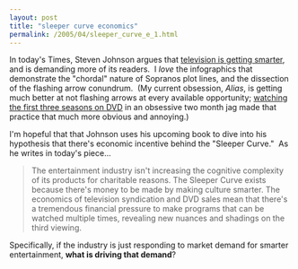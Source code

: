 ```yaml
---
layout: post
title: "sleeper curve economics"
permalink: /2005/04/sleeper_curve_e_1.html
---
```


In today's Times, Steven Johnson argues that [television is getting smarter](http://www.nytimes.com/2005/04/24/magazine/24TV.html?pagewanted=all&position=), and is demanding more of its readers.  I _love_ the infographics that demonstrate the "chordal" nature of Sopranos plot lines, and the dissection of the flashing arrow conundrum.  (My current obsession, _Alias_, is getting much better at not flashing arrows at every available opportunity; [watching the first three seasons on DVD](http://sippey.typepad.com/filtered/2005/01/fandom_in_a_vac.html) in an obsessive two month jag made that practice that much more obvious and annoying.)

I'm hopeful that that Johnson uses his upcoming book to dive into his hypothesis that there's economic incentive behind the "Sleeper Curve."  As he writes in today's piece...

> The entertainment industry isn't increasing the cognitive complexity of its products for charitable reasons. The Sleeper Curve exists because there's money to be made by making culture smarter. The economics of television syndication and DVD sales mean that there's a tremendous financial pressure to make programs that can be watched multiple times, revealing new nuances and shadings on the third viewing.

Specifically, if the industry is just responding to market demand for smarter entertainment, **what is driving that demand**?

